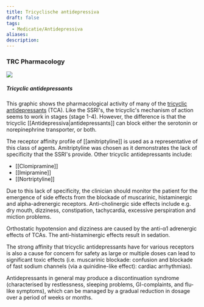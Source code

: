 ```yaml
---
title: Tricyclische antidepressiva
draft: false
tags:
  - Medicatie/Antidepressiva
aliases: 
description:
---
```




### TRC Pharmacology
![](https://i.imgur.com/ilNzlYy.png)

##### Tricyclic antidepressants

This graphic shows the pharmacological activity of many of the [tricyclic antidepressants](https://www.farmacotherapeutischkompas.nl/bladeren/groepsteksten/tricyclische_antidepressiva) (TCA). Like the SSRI's, the tricyclic's mechanism of action seems to work in stages (stage 1-4). However, the difference is that the tricyclic [[Antidepressiva|antidepressants]] can block either the serotonin or norepinephrine transporter, or both.

The receptor affinity profile of [[amitriptyline]] is used as a representative of this class of agents. Amitriptyline was chosen as it demonstrates the lack of specificity that the SSRI's provide. Other tricyclic antidepressants include:
- [[Clomipramine]]
- [[Imipramine]]
- [[Nortriptyline]]

Due to this lack of specificity, the clinician should monitor the patient for the emergence of side effects from the blockade of muscarinic, histaminergic and alpha-adrenergic receptors. Anti-cholinergic side effects include e.g. dry mouth, dizziness, constipation, tachycardia, excessive perspiration and miction problems.

Orthostatic hypotension and dizziness are caused by the anti-α1 adrenergic effects of TCAs. The anti-histaminergic effects result in sedation.

The strong affinity that tricyclic antidepressants have for various receptors is also a cause for concern for safety as large or multiple doses can lead to significant toxic effects (i.e. muscarinic blockade: confusion and blockade of fast sodium channels (via a quinidine-like effect): cardiac arrhythmias).

Antidepressants in general may produce a discontinuation syndrome (characterised by restlessness, sleeping problems, GI-complaints, and flu-like symptoms), which can be managed by a gradual reduction in dosage over a period of weeks or months.


